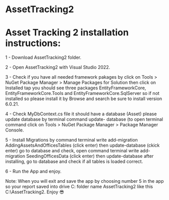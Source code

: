 # AssetTracking2

# Asset Tracking 2 installation instructions:
1 - Download AssetTracking2 folder.

2 - Open AssetTracking2 with Visual Studio 2022.

3 - Check if you have all needed framework pakages by click on Tools > NuGet Package Manager > Manage Packages for Solution then click on Installed tap you should see three packages EntityFrameworkCore, EntityFrameworkCore.Tools and EntityFrameworkCore.SqlServer so if not installed so please install it by Browse and search be sure to install version 6.0.21.

4 - Check MyDbContext.cs file it should have a database (Asset) please update database by terminal command update- database (to open terminal command click on Tools > NuGet Package Manager > Package Manager Console.

5 - Install Migrations by command terminal write add-migration AddingAssetsAndOfficesTables (click enter)
then update-database (ckick enter) go to database and check, open command terminal write add-migration SeedingOfficesData (click enter) then update-database after installing, go to database and check if all tables is loaded correct.

6 - Run the App and enjoy.

Note: When you will exit and save the app by choosing number 5 in the app so your report saved into drive C: folder name AssetTracking2 like this C:\AssetTracking2.
Enjoy 😎
